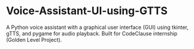 # Voice-Assistant-UI-using-GTTS
A Python voice assistant with a graphical user interface (GUI) using tkinter, gTTS, and pygame for audio playback. Built for CodeClause internship (Golden Level Project).
